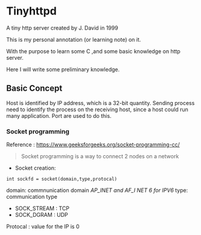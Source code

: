 # Tinyhttpd 

A tiny http server created by J. David in 1999 


This is my personal annotation (or learning note) on it. 

With the purpose to learn some C ,and some basic knowledge on http server. 

Here I will write some preliminary knowledge.

## Basic Concept 

Host is identified by IP address, which is a 32-bit quantity. Sending process need to identify the process on the receiving host, since a host could run many application. Port are used to do this.


### Socket programming 
Reference : https://www.geeksforgeeks.org/socket-programming-cc/


>Socket programming is a way
to connect 2 nodes on a network
+ Socket creation: 
```
int sockfd = socket(domain,type,protocal)
```
domain: commnunication domain
*AP_INET and AF_I NET 6 for IPV6*
type: communication type
* SOCK_STREAM : TCP
* SOCK_DGRAM  : UDP

Protocal : value for the IP is 0






